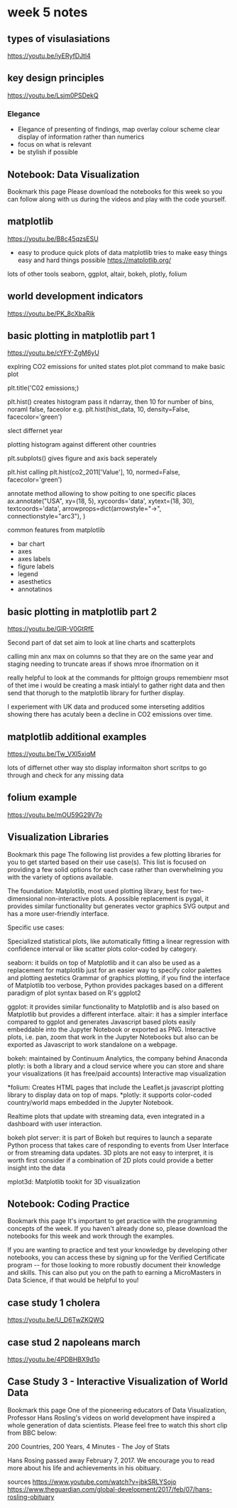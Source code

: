 # week 5 notes

## types of visulasiations
https://youtu.be/iyERyfDJtl4

## key design principles
https://youtu.be/Lsjm0PSDekQ

### Elegance
* Elegance of presenting of findings, map overlay colour scheme clear display of information rather than numerics
* focus on what is relevant
* be stylish if possible


## Notebook: Data Visualization
Bookmark this page
Please download the notebooks for this week so you can follow along with us during the videos and play with the code yourself.

## matplotlib
https://youtu.be/B8c45qzsESU

* easy to produce quick plots of data
matplotlib tries to make easy things easy and hard things possible
https://matplotlib.org/

lots of other tools
seaborn, ggplot, altair, bokeh, plotly, folium




## world development indicators
https://youtu.be/PK_8cXbaRik

## basic plotting in matplotlib part 1
https://youtu.be/cYFY-ZgM6yU

explring CO2 emissions for united states
plot.plot command to make basic plot

plt.title('C02 emissions;)

plt.hist() creates histogram
pass it ndarray, then 10 for number of bins, noraml false, faceolor
e.g. plt.hist(hist_data, 10, density=False, facecolor='green')

slect differnet year

plotting histogram against different other countries

plt.subplots() gives figure and axis back seperately

plt.hist calling 
plt.hist(co2_2011['Value'], 10, normed=False, facecolor='green')

annotate method allowing to show poiting to one specific places
ax.annotate("USA",
            xy=(18, 5), xycoords='data',
            xytext=(18, 30), textcoords='data',
            arrowprops=dict(arrowstyle="->",
                            connectionstyle="arc3"),
            )

common features from matplotlib
- bar chart
- axes
- axes labels
- figure labels
- legend
- asesthetics
- annotatinos



## basic plotting in matplotlib part 2
https://youtu.be/GlR-V0GtRfE

Second part of dat set
aim to look at line charts and scatterplots

calling min anx max on columns so that they are on the same year and staging
needing to truncate areas if shows mroe ifnormation on it

really helpful to look at the commands for plttoign groups
remembienr msot of thet ime i would be creating a mask intialyl to gather right data and then send that thorugh to the matplotlib library for further display.

I experiement with UK data and produced some interseting additios showing there has acutaly been a decline in CO2 emissions over time.


## matplotlib additional examples
https://youtu.be/Tw_VXI5xiqM

lots of differnet other way sto display informaiton
short scritps to go through and check for any missing data



## folium example
https://youtu.be/mOU59G29V7o

## Visualization Libraries
Bookmark this page
The following list provides a few plotting libraries for you to get started based on their use case(s).  This list is focused on providing a few solid options for each case rather than overwhelming you with the variety of options available.

The foundation: Matplotlib, most used plotting library, best for two-dimensional non-interactive plots. A possible replacement is pygal, it provides similar functionality but generates vector graphics SVG output and has a more user-friendly interface.

Specific use cases:

Specialized statistical plots, like automatically fitting a linear regression with confidence interval or like scatter plots color-coded by category.

seaborn: it builds on top of Matplotlib and it can also be used as a replacement for matplotlib just for an easier way to specify color palettes and plotting aestetics
Grammar of graphics plotting, if you find the interface of Matplotlib too verbose, Python provides packages based on a different paradigm of plot syntax based on R's ggplot2

ggplot: it provides similar functionality to Matplotlib and is also based on Matplotlib but provides a different interface.
altair: it has a simpler interface compared to ggplot and generates Javascript based plots easily embeddable into the Jupyter Notebook or exported as PNG.
Interactive plots, i.e. pan, zoom that work in the Jupyter Notebooks but also can be exported as Javascript to work standalone on a webpage.

bokeh: maintained by Continuum Analytics, the company behind Anaconda
plotly: is both a library and a cloud service where you can store and share your visualizations (it has free/paid accounts)
Interactive map visualization

*folium: Creates HTML pages that include the Leaflet.js javascript plotting library to display data on top of maps. *plotly: it supports color-coded country/world maps embedded in the Jupyter Notebook.

Realtime plots that update with streaming data, even integrated in a dashboard with user interaction.

bokeh plot server: it is part of Bokeh but requires to launch a separate Python process that takes care of responding to events from User Interface or from streaming data updates.
3D plots are not easy to interpret, it is worth first consider if a combination of 2D plots could provide a better insight into the data

mplot3d: Matplotlib tookit for 3D visualization

## Notebook: Coding Practice
Bookmark this page
It's important to get practice with the programming concepts of the week.  If you haven't already done so, please download the notebooks for this week and work through the examples.

If you are wanting to practice and test your knowledge by developing other notebooks, you can access these by signing up for the Verified Certificate program -- for those looking to more robustly document their knowledge and skills.  This can also put you on the path to earning a MicroMasters in Data Science, if that would be helpful to you!

## case study 1 cholera
https://youtu.be/U_D6TwZKQWQ

## case stud 2 napoleans march
https://youtu.be/4PDBHBX9d1o

## Case Study 3 - Interactive Visualization of World Data
Bookmark this page
One of the pioneering educators of Data Visualization, Professor Hans Rosling's videos on world development have inspired a whole generation of data scientists.  Please feel free to watch this short clip from BBC below:

200 Countries, 200 Years, 4 Minutes - The Joy of Stats

Hans Rosing passed away February 7, 2017.  We encourage you to read more about his life and achievements in his obituary.

sources 
https://www.youtube.com/watch?v=jbkSRLYSojo
https://www.theguardian.com/global-development/2017/feb/07/hans-rosling-obituary


